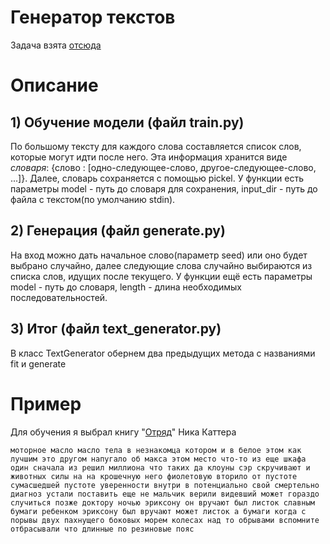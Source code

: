 # Генератор текстов

Задача взята [отсюда](https://gist.github.com/sslotin/d4c80a5f724a5cede5f2dfa62958074b)

# Описание

## 1) Обучение модели (файл train.py)
По большому тексту для каждого слова составляется список слов, которые могут идти после него.
Эта информация хранится виде *словаря*: {слово : [одно-следующее-слово, другое-следующее-слово, ...]}.
Далее, словарь сохраняется с помощью pickel.
У функции есть параметры model - путь до словаря для сохранения, input_dir - путь до файла с текстом(по умолчанию stdin).

## 2) Генерация (файл generate.py)
На вход можно дать начальное слово(параметр seed) или оно будет выбрано случайно, далее следующие слова случайно выбираются из списка слов, идущих после текущего.
У функции ещё есть параметры model - путь до словаря, length - длина необходимых последовательностей.

## 3) Итог (файл text_generator.py)
В класс TextGenerator обернем два предыдущих метода с названиями fit и generate

# Пример
Для обучения я выбрал книгу "[Отряд](https://fantlab.ru/work678486)" Ника Каттера

```
моторное масло масло тела в незнакомца котором и в белое этом как лучшим это другом напугало об макса этом место что-то из еще шкафа один сначала из решил миллиона что таких да клоуны сэр скручивают и животных силы на на крошечную него фиолетовую вторило от пустоте сумасшедшей пустоте уверенности внутри в потенциально свой смертельно диагноз устали поставить еще не мальчик верили видевший может гораздо случиться позже доктору ночью эриксону он вручают был листок славным бумаги ребенком эриксону был вручают может листок а бумаги когда с порывы двух пахнущего боковых морем колесах над то обрывами вспомните отбрасывали что длинные по резиновые пояс
```
